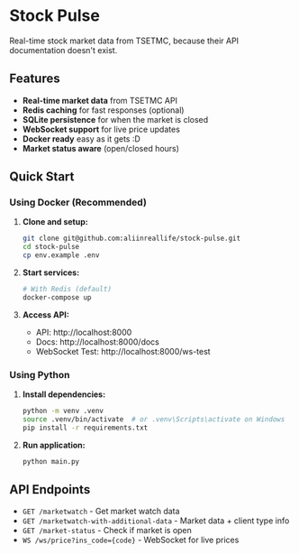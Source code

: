 # Stock Pulse

Real-time stock market data from TSETMC, because their API documentation doesn't exist.

## Features

-  **Real-time market data** from TSETMC API
-  **Redis caching** for fast responses (optional)
-  **SQLite persistence** for when the market is closed
-  **WebSocket support** for live price updates
-  **Docker ready** easy as it gets :D
-  **Market status aware** (open/closed hours)

## Quick Start

### Using Docker (Recommended)

1. **Clone and setup:**
   ```bash
   git clone git@github.com:aliinreallife/stock-pulse.git
   cd stock-pulse
   cp env.example .env
   ```

2. **Start services:**
   ```bash
   # With Redis (default)
   docker-compose up
   ```

3. **Access API:**
   - API: http://localhost:8000
   - Docs: http://localhost:8000/docs
   - WebSocket Test: http://localhost:8000/ws-test

### Using Python

1. **Install dependencies:**
   ```bash
   python -m venv .venv
   source .venv/bin/activate  # or .venv\Scripts\activate on Windows
   pip install -r requirements.txt
   ```

2. **Run application:**
   ```bash
   python main.py
   ```

## API Endpoints

- `GET /marketwatch` - Get market watch data
- `GET /marketwatch-with-additional-data` - Market data + client type info
- `GET /market-status` - Check if market is open
- `WS /ws/price?ins_code={code}` - WebSocket for live prices


